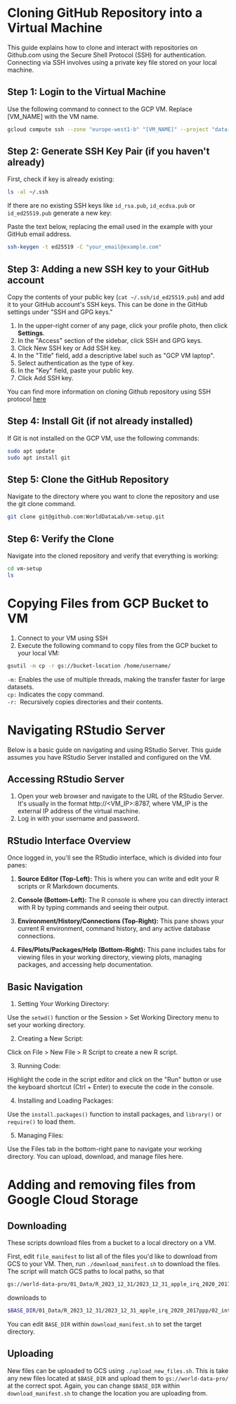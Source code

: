 # Cloning GitHub Repository into a Virtual Machine
This guide explains how to clone and interact with repositories on Github.com using the Secure Shell Protocol (SSH) for authentication. Connecting via SSH involves using a private key file stored on your local machine.

## Step 1: Login to the Virtual Machine
Use the following command to connect to the GCP VM. Replace [VM_NAME] with the VM name.

```bash
gcloud compute ssh --zone "europe-west1-b" "[VM_NAME]" --project "data-science-405316"
```

## Step 2: Generate SSH Key Pair (if you haven't already)
First, check if key is already existing:
```bash
ls -al ~/.ssh
```
If there are no existing SSH keys like `id_rsa.pub`, `id_ecdsa.pub` or `id_ed25519.pub` generate a new key:

Paste the text below, replacing the email used in the example with your GitHub email address.

```bash
ssh-keygen -t ed25519 -C "your_email@example.com"
```

## Step 3: Adding a new SSH key to your GitHub account
Copy the contents of your public key (`cat ~/.ssh/id_ed25519.pub`) and add it to your GitHub account's SSH keys. This can be done in the GitHub settings under "SSH and GPG keys."

1. In the upper-right corner of any page, click your profile photo, then click **Settings**.
2. In the "Access" section of the sidebar, click  SSH and GPG keys.
3. Click New SSH key or Add SSH key.
4. In the "Title" field, add a descriptive label such as "GCP VM laptop".
5. Select authentication as the type of key.
6. In the "Key" field, paste your public key.
7. Click Add SSH key.

You can find more information on cloning Github repository using SSH protocol [here](https://docs.github.com/en/authentication/connecting-to-github-with-ssh/adding-a-new-ssh-key-to-your-github-account?platform=linux&tool=webui)

## Step 4: Install Git (if not already installed)
If Git is not installed on the GCP VM, use the following commands:

```bash
sudo apt update
sudo apt install git
```

## Step 5: Clone the GitHub Repository
Navigate to the directory where you want to clone the repository and use the git clone command.

```bash
git clone git@github.com:WorldDataLab/vm-setup.git
```

## Step 6: Verify the Clone
Navigate into the cloned repository and verify that everything is working:

```bash
cd vm-setup
ls
```


# Copying Files from GCP Bucket to VM
1. Connect to your VM using SSH
2. Execute the following command to copy files from the GCP bucket to your local VM:

```bash
gsutil -m cp -r gs://bucket-location /home/username/
```
`-m:` Enables the use of multiple threads, making the transfer faster for large datasets. \
`cp:` Indicates the copy command. \
`-r: `Recursively copies directories and their contents.

# Navigating RStudio Server
Below is a basic guide on navigating and using RStudio Server. This guide assumes you have RStudio Server installed and configured on the VM.

## Accessing RStudio Server
1. Open your web browser and navigate to the URL of the RStudio Server. It's usually in the format http://<VM_IP>:8787, where VM_IP is the external IP address of the virtual machine. 
2. Log in with your username and password.

## RStudio Interface Overview
Once logged in, you'll see the RStudio interface, which is divided into four panes:

1. **Source Editor (Top-Left):** This is where you can write and edit your R scripts or R Markdown documents.

2. **Console (Bottom-Left):** The R console is where you can directly interact with R by typing commands and seeing their output.

3. **Environment/History/Connections (Top-Right):** This pane shows your current R environment, command history, and any active database connections.

4. **Files/Plots/Packages/Help (Bottom-Right):** This pane includes tabs for viewing files in your working directory, viewing plots, managing packages, and accessing help documentation.


## Basic Navigation
1. Setting Your Working Directory:

Use the `setwd()` function or the Session > Set Working Directory menu to set your working directory.

2. Creating a New Script:

Click on File > New File > R Script to create a new R script.

3. Running Code:

Highlight the code in the script editor and click on the "Run" button or use the keyboard shortcut (Ctrl + Enter) to execute the code in the console.

4. Installing and Loading Packages:

Use the `install.packages()` function to install packages, and `library()` or `require()` to load them.

5. Managing Files:

Use the Files tab in the bottom-right pane to navigate your working directory. You can upload, download, and manage files here.


# Adding and removing files from Google Cloud Storage

## Downloading
These scripts download files from a bucket to a local directory on a VM.

First, edit `file_manifest` to list all of the files you'd like to download from GCS to your VM.  Then, run `./download_manifest.sh` to download the files.  The script will match GCS paths to local paths, so that

```bash
gs://world-data-pro/01_Data/R_2023_12_31/2023_12_31_apple_irq_2020_2017ppp/02_intermediary_data/01_012_india_survey_means.rds
```

downloads to

```bash
$BASE_DIR/01_Data/R_2023_12_31/2023_12_31_apple_irq_2020_2017ppp/02_intermediary_data/01_012_india_survey_means.rds
```

You can edit `BASE_DIR` within `download_manifest.sh` to set the target directory.

## Uploading

New files can be uploaded to GCS using `./upload_new_files.sh`.  This is take any new files located at `$BASE_DIR` and upload them to `gs://world-data-pro/` at the correct spot.  Again, you can change `$BASE_DIR` within `download_manifest.sh` to change the location you are uploading from.